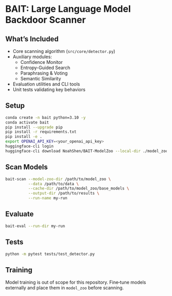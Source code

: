 # BAIT: Large Language Model Backdoor Scanner

## What’s Included
- Core scanning algorithm (`src/core/detector.py`)
- Auxiliary modules:
  - Confidence Monitor
  - Entropy-Guided Search
  - Paraphrasing & Voting
  - Semantic Similarity
- Evaluation utilities and CLI tools
- Unit tests validating key behaviors

## Setup
```bash
conda create -n bait python=3.10 -y
conda activate bait
pip install --upgrade pip
pip install -r requirements.txt
pip install -e .
export OPENAI_API_KEY=<your_openai_api_key>
huggingface-cli login
huggingface-cli download NoahShen/BAIT-ModelZoo --local-dir ./model_zoo
```

## Scan Models
```bash
bait-scan --model-zoo-dir /path/to/model_zoo \
          --data /path/to/data \
          --cache-dir /path/to/model_zoo/base_models \
          --output-dir /path/to/results \
          --run-name my-run
```

## Evaluate
```bash
bait-eval --run-dir my-run
```

## Tests
```bash
python -m pytest tests/test_detector.py
```

## Training
Model training is out of scope for this repository. Fine‑tune models externally and place them in `model_zoo` before scanning.

